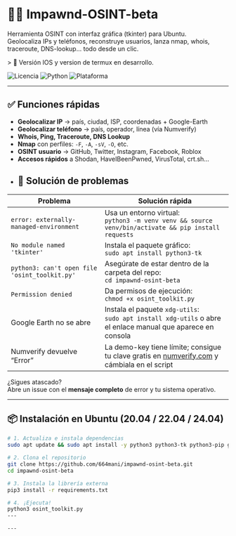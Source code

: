 # 🕵️‍♂️ Impawnd-OSINT-beta  
Herramienta OSINT con interfaz gráfica (tkinter) para Ubuntu.  
Geolocaliza IPs y teléfonos, reconstruye usuarios, lanza nmap, whois, traceroute, DNS-lookup… todo desde un clic.

&gt; 🚧 Versión IOS y version de termux en desarrollo.

![Licencia](https://img.shields.io/badge/licencia-MIT-green.svg)
![Python](https://img.shields.io/badge/python-3.6+-blue.svg)
![Plataforma](https://img.shields.io/badge/plataforma-Ubuntu%20%7C%20-lightgrey.svg)

---

## ✅ Funciones rápidas
- **Geolocalizar IP** → país, ciudad, ISP, coordenadas + Google-Earth  
- **Geolocalizar teléfono** → país, operador, línea (vía Numverify)  
- **Whois, Ping, Traceroute, DNS Lookup**  
- **Nmap** con perfiles: `-F`, `-A`, `-sV`, `-O`, etc.  
- **OSINT usuario** → GitHub, Twitter, Instagram, Facebook, Roblox  
- **Accesos rápidos** a Shodan, HaveIBeenPwned, VirusTotal, crt.sh…
- ## 🔧 Solución de problemas

| Problema | Solución rápida |
|---|---|
| `error: externally-managed-environment` | Usa un entorno virtual:<br>`python3 -m venv venv && source venv/bin/activate && pip install requests` |
| `No module named 'tkinter'` | Instala el paquete gráfico:<br>`sudo apt install python3-tk` |
| `python3: can't open file 'osint_toolkit.py'` | Asegúrate de estar dentro de la carpeta del repo:<br>`cd impawnd-osint-beta` |
| `Permission denied` | Da permisos de ejecución:<br>`chmod +x osint_toolkit.py` |
| Google Earth no se abre | Instala el paquete `xdg-utils`:<br>`sudo apt install xdg-utils` o abre el enlace manual que aparece en consola |
| Numverify devuelve “Error” | La demo-key tiene límite; consigue tu clave gratis en [numverify.com](https://numverify.com) y cámbiala en el script |

¿Sigues atascado?  
Abre un issue con el **mensaje completo** de error y tu sistema operativo.

---

## 📦 Instalación en Ubuntu (20.04 / 22.04 / 24.04)
```bash
# 1. Actualiza e instala dependencias
sudo apt update && sudo apt install -y python3 python3-tk python3-pip git

# 2. Clona el repositorio
git clone https://github.com/664mani/impawnd-osint-beta.git
cd impawnd-osint-beta

# 3. Instala la librería externa
pip3 install -r requirements.txt

# 4. ¡Ejecuta!
python3 osint_toolkit.py
---

---

